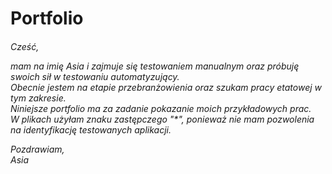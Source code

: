 # Portfolio
<h6>Cześć,

mam na imię Asia i zajmuje się testowaniem manualnym oraz próbuję swoich sił w testowaniu automatyzujący. </br>
Obecnie jestem na etapie przebranżowienia oraz szukam pracy etatowej w tym zakresie.</br>
Niniejsze portfolio ma za zadanie pokazanie moich przykładowych prac.  </br>
W plikach użyłam znaku zastępczego "*", ponieważ nie mam pozwolenia na identyfikację testowanych aplikacji.</br>

Pozdrawiam, </br>
Asia</h6>

